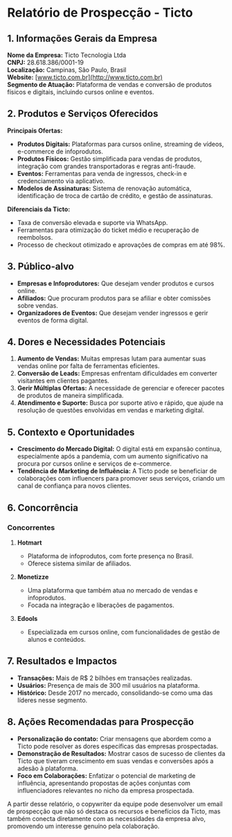 # Relatório de Prospecção - Ticto

## 1. Informações Gerais da Empresa
**Nome da Empresa:** Ticto Tecnologia Ltda  
**CNPJ:** 28.618.386/0001-19  
**Localização:** Campinas, São Paulo, Brasil  
**Website:** [www.ticto.com.br](http://www.ticto.com.br)  
**Segmento de Atuação:** Plataforma de vendas e conversão de produtos físicos e digitais, incluindo cursos online e eventos.  

## 2. Produtos e Serviços Oferecidos
**Principais Ofertas:**
- **Produtos Digitais:** Plataformas para cursos online, streaming de vídeos, e-commerce de infoprodutos.
- **Produtos Físicos:** Gestão simplificada para vendas de produtos, integração com grandes transportadoras e regras anti-fraude.
- **Eventos:** Ferramentas para venda de ingressos, check-in e credenciamento via aplicativo.
- **Modelos de Assinaturas:** Sistema de renovação automática, identificação de troca de cartão de crédito, e gestão de assinaturas.

**Diferenciais da Ticto:**
- Taxa de conversão elevada e suporte via WhatsApp.
- Ferramentas para otimização do ticket médio e recuperação de reembolsos.
- Processo de checkout otimizado e aprovações de compras em até 98%.

## 3. Público-alvo
- **Empresas e Infoprodutores:** Que desejam vender produtos e cursos online.
- **Afiliados:** Que procuram produtos para se afiliar e obter comissões sobre vendas.
- **Organizadores de Eventos:** Que desejam vender ingressos e gerir eventos de forma digital.

## 4. Dores e Necessidades Potenciais
1. **Aumento de Vendas:** Muitas empresas lutam para aumentar suas vendas online por falta de ferramentas eficientes.
2. **Conversão de Leads:** Empresas enfrentam dificuldades em converter visitantes em clientes pagantes.
3. **Gerir Múltiplas Ofertas:** A necessidade de gerenciar e oferecer pacotes de produtos de maneira simplificada.
4. **Atendimento e Suporte:** Busca por suporte ativo e rápido, que ajude na resolução de questões envolvidas em vendas e marketing digital.

## 5. Contexto e Oportunidades
- **Crescimento do Mercado Digital:** O digital está em expansão contínua, especialmente após a pandemia, com um aumento significativo na procura por cursos online e serviços de e-commerce.
- **Tendência de Marketing de Influência:** A Ticto pode se beneficiar de colaborações com influencers para promover seus serviços, criando um canal de confiança para novos clientes.

## 6. Concorrência
### Concorrentes
1. **Hotmart**
   - Plataforma de infoprodutos, com forte presença no Brasil.
   - Oferece sistema similar de afiliados.

2. **Monetizze**
   - Uma plataforma que também atua no mercado de vendas e infoprodutos.
   - Focada na integração e liberações de pagamentos.

3. **Edools**
   - Especializada em cursos online, com funcionalidades de gestão de alunos e conteúdos.

## 7. Resultados e Impactos
- **Transações:** Mais de R$ 2 bilhões em transações realizadas.
- **Usuários:** Presença de mais de 300 mil usuários na plataforma.
- **Histórico:** Desde 2017 no mercado, consolidando-se como uma das líderes nesse segmento.

## 8. Ações Recomendadas para Prospecção
- **Personalização do contato:** Criar mensagens que abordem como a Ticto pode resolver as dores específicas das empresas prospectadas.
- **Demonstração de Resultados:** Mostrar casos de sucesso de clientes da Ticto que tiveram crescimento em suas vendas e conversões após a adesão à plataforma.
- **Foco em Colaborações:** Enfatizar o potencial de marketing de influência, apresentando propostas de ações conjuntas com influenciadores relevantes no nicho da empresa prospectada.

A partir desse relatório, o copywriter da equipe pode desenvolver um email de prospecção que não só destaca os recursos e benefícios da Ticto, mas também conecta diretamente com as necessidades da empresa alvo, promovendo um interesse genuíno pela colaboração.